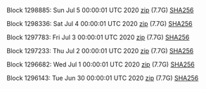Block 1298885: Sun Jul  5 00:00:01 UTC 2020 [zip](https://dash-bootstrap.ams3.digitaloceanspaces.com/mainnet/2020-07-05/bootstrap.dat.zip) (7.7G) [SHA256](https://dash-bootstrap.ams3.digitaloceanspaces.com/mainnet/2020-07-05/sha256.txt)

Block 1298336: Sat Jul  4 00:00:01 UTC 2020 [zip](https://dash-bootstrap.ams3.digitaloceanspaces.com/mainnet/2020-07-04/bootstrap.dat.zip) (7.7G) [SHA256](https://dash-bootstrap.ams3.digitaloceanspaces.com/mainnet/2020-07-04/sha256.txt)

Block 1297783: Fri Jul  3 00:00:01 UTC 2020 [zip](https://dash-bootstrap.ams3.digitaloceanspaces.com/mainnet/2020-07-03/bootstrap.dat.zip) (7.7G) [SHA256](https://dash-bootstrap.ams3.digitaloceanspaces.com/mainnet/2020-07-03/sha256.txt)

Block 1297233: Thu Jul  2 00:00:01 UTC 2020 [zip](https://dash-bootstrap.ams3.digitaloceanspaces.com/mainnet/2020-07-02/bootstrap.dat.zip) (7.7G) [SHA256](https://dash-bootstrap.ams3.digitaloceanspaces.com/mainnet/2020-07-02/sha256.txt)

Block 1296682: Wed Jul  1 00:00:01 UTC 2020 [zip](https://dash-bootstrap.ams3.digitaloceanspaces.com/mainnet/2020-07-01/bootstrap.dat.zip) (7.7G) [SHA256](https://dash-bootstrap.ams3.digitaloceanspaces.com/mainnet/2020-07-01/sha256.txt)

Block 1296143: Tue Jun 30 00:00:01 UTC 2020 [zip](https://dash-bootstrap.ams3.digitaloceanspaces.com/mainnet/2020-06-30/bootstrap.dat.zip) (7.7G) [SHA256](https://dash-bootstrap.ams3.digitaloceanspaces.com/mainnet/2020-06-30/sha256.txt)
